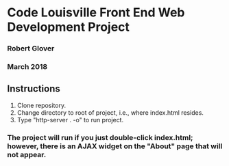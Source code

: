 # Code Louisville Front End Web Development Project

### Robert Glover
### March 2018

## Instructions

1. Clone repository.
2. Change directory to root of project, i.e., where index.html resides.
3. Type "http-server . -o" to run project.

### The project will run if you just double-click index.html; however, there is an AJAX widget on the "About" page that will not appear.
